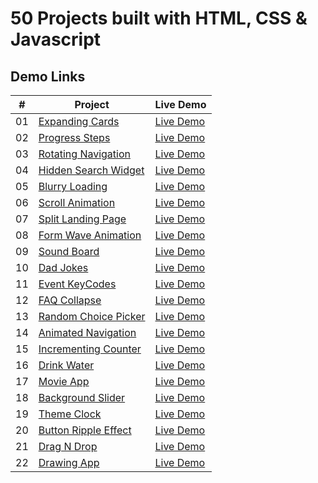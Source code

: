 # 50 Projects built with HTML, CSS & Javascript

## Demo Links

| #   | Project                                                                                                          | Live Demo                                                                                           |
| --- | ---------------------------------------------------------------------------------------------------------------- | --------------------------------------------------------------------------------------------------- |
| 01  | [Expanding Cards](https://github.com/aykutulis/50-projects-html-css-js/tree/master/01-expanding-cards)           | [Live Demo](https://aykutulis.github.io/50-projects-html-css-js/01-expanding-cards/index.html)      |
| 02  | [Progress Steps](https://github.com/aykutulis/50-projects-html-css-js/tree/master/02-progress-steps)             | [Live Demo](https://aykutulis.github.io/50-projects-html-css-js/02-progress-steps/index.html)       |
| 03  | [Rotating Navigation](https://github.com/aykutulis/50-projects-html-css-js/tree/master/03-rotating-navigation)   | [Live Demo](https://aykutulis.github.io/50-projects-html-css-js/03-rotating-navigation/index.html)  |
| 04  | [Hidden Search Widget](https://github.com/aykutulis/50-projects-html-css-js/tree/master/04-hidden-search-widget) | [Live Demo](https://aykutulis.github.io/50-projects-html-css-js/04-hidden-search-widget/index.html) |
| 05  | [Blurry Loading](https://github.com/aykutulis/50-projects-html-css-js/tree/master/05-blurry-loading)             | [Live Demo](https://aykutulis.github.io/50-projects-html-css-js/05-blurry-loading/index.html)       |
| 06  | [Scroll Animation](https://github.com/aykutulis/50-projects-html-css-js/tree/master/06-scroll-animation)         | [Live Demo](https://aykutulis.github.io/50-projects-html-css-js/06-scroll-animation/index.html)     |
| 07  | [Split Landing Page](https://github.com/aykutulis/50-projects-html-css-js/tree/master/07-split-landing-page)     | [Live Demo](https://aykutulis.github.io/50-projects-html-css-js/07-split-landing-page/index.html)   |
| 08  | [Form Wave Animation](https://github.com/aykutulis/50-projects-html-css-js/tree/master/08-form-wave-animation)   | [Live Demo](https://aykutulis.github.io/50-projects-html-css-js/08-form-wave-animation/index.html)  |
| 09  | [Sound Board](https://github.com/aykutulis/50-projects-html-css-js/tree/master/09-sound-board)                   | [Live Demo](https://aykutulis.github.io/50-projects-html-css-js/09-sound-board/index.html)          |
| 10  | [Dad Jokes](https://github.com/aykutulis/50-projects-html-css-js/tree/master/10-dad-jokes)                       | [Live Demo](https://aykutulis.github.io/50-projects-html-css-js/10-dad-jokes/index.html)            |
| 11  | [Event KeyCodes](https://github.com/aykutulis/50-projects-html-css-js/tree/master/11-event-key-codes)            | [Live Demo](https://aykutulis.github.io/50-projects-html-css-js/11-event-key-codes/index.html)      |
| 12  | [FAQ Collapse](https://github.com/aykutulis/50-projects-html-css-js/tree/master/12-faq-collapse)                 | [Live Demo](https://aykutulis.github.io/50-projects-html-css-js/12-faq-collapse/index.html)         |
| 13  | [Random Choice Picker](https://github.com/aykutulis/50-projects-html-css-js/tree/master/13-random-choice-picker) | [Live Demo](https://aykutulis.github.io/50-projects-html-css-js/13-random-choice-picker/index.html) |
| 14  | [Animated Navigation](https://github.com/aykutulis/50-projects-html-css-js/tree/master/14-animated-navigation)   | [Live Demo](https://aykutulis.github.io/50-projects-html-css-js/14-animated-navigation/index.html)  |
| 15  | [Incrementing Counter](https://github.com/aykutulis/50-projects-html-css-js/tree/master/15-incrementing-counter) | [Live Demo](https://aykutulis.github.io/50-projects-html-css-js/15-incrementing-counter/index.html) |
| 16  | [Drink Water](https://github.com/aykutulis/50-projects-html-css-js/tree/master/16-drink-water)                   | [Live Demo](https://aykutulis.github.io/50-projects-html-css-js/16-drink-water/index.html)          |
| 17  | [Movie App](https://github.com/aykutulis/50-projects-html-css-js/tree/master/17-movie-app)                       | [Live Demo](https://aykutulis.github.io/50-projects-html-css-js/17-movie-app/index.html)            |
| 18  | [Background Slider](https://github.com/aykutulis/50-projects-html-css-js/tree/master/18-background-slider)       | [Live Demo](https://aykutulis.github.io/50-projects-html-css-js/18-background-slider/index.html)    |
| 19  | [Theme Clock](https://github.com/aykutulis/50-projects-html-css-js/tree/master/19-theme-clock)                   | [Live Demo](https://aykutulis.github.io/50-projects-html-css-js/19-theme-clock/index.html)          |
| 20  | [Button Ripple Effect](https://github.com/aykutulis/50-projects-html-css-js/tree/master/20-button-ripple-effect) | [Live Demo](https://aykutulis.github.io/50-projects-html-css-js/20-button-ripple-effect/index.html) |
| 21  | [Drag N Drop](https://github.com/aykutulis/50-projects-html-css-js/tree/master/21-drag-n-drop)                   | [Live Demo](https://aykutulis.github.io/50-projects-html-css-js/21-drag-n-drop/index.html)          |
| 22  | [Drawing App](https://github.com/aykutulis/50-projects-html-css-js/tree/master/22-drawing-app)                   | [Live Demo](https://aykutulis.github.io/50-projects-html-css-js/22-drawing-app/index.html)          |

